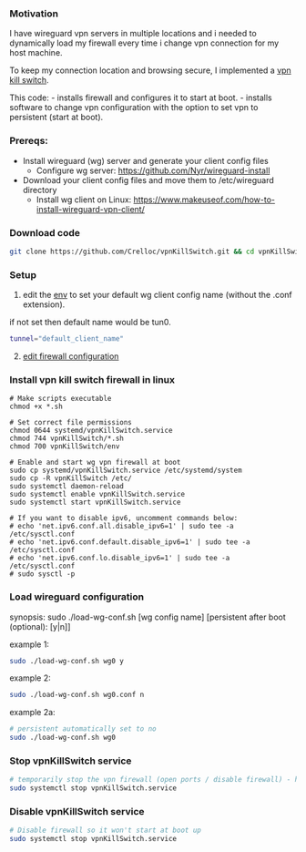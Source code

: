 ### Motivation
I have wireguard vpn servers in multiple locations and i needed
to dynamically load my firewall every time i change vpn connection for
my host machine.

To keep my connection location and browsing secure, I implemented a [vpn kill switch](https://www.pcmag.com/explainers/what-is-a-vpn-kill-switch-and-how-does-it-work).

This code:
    - installs firewall and configures it to start at boot.
    - installs software to change vpn configuration with the option to set vpn to persistent (start at boot).

### Prereqs:
- Install wireguard (wg) server and generate your client config files
    - Configure wg server: https://github.com/Nyr/wireguard-install
- Download your client config files and move them to /etc/wireguard directory
    - Install wg client on Linux: https://www.makeuseof.com/how-to-install-wireguard-vpn-client/

### Download code
```bash
git clone https://github.com/Crelloc/vpnKillSwitch.git && cd vpnKillSwitch
```

### Setup
1. edit the [env](/vpnKillSwitch/env) to set your default wg client config name (without the .conf extension).

if not set then default name would be tun0.

```bash
tunnel="default_client_name"
```

2. [edit firewall configuration](/vpnKillSwitch/vpn-kill-switch.sh)

### Install vpn kill switch firewall in linux
```
# Make scripts executable
chmod +x *.sh

# Set correct file permissions
chmod 0644 systemd/vpnKillSwitch.service
chmod 744 vpnKillSwitch/*.sh
chmod 700 vpnKillSwitch/env

# Enable and start wg vpn firewall at boot
sudo cp systemd/vpnKillSwitch.service /etc/systemd/system
sudo cp -R vpnKillSwitch /etc/
sudo systemctl daemon-reload
sudo systemctl enable vpnKillSwitch.service
sudo systemctl start vpnKillSwitch.service

# If you want to disable ipv6, uncomment commands below:
# echo 'net.ipv6.conf.all.disable_ipv6=1' | sudo tee -a /etc/sysctl.conf
# echo 'net.ipv6.conf.default.disable_ipv6=1' | sudo tee -a /etc/sysctl.conf
# echo 'net.ipv6.conf.lo.disable_ipv6=1' | sudo tee -a /etc/sysctl.conf
# sudo sysctl -p
```

### Load wireguard configuration
synopsis: sudo ./load-wg-conf.sh [wg config name] [persistent after boot (optional): [y|n]]

example 1: 
```bash
sudo ./load-wg-conf.sh wg0 y
```

example 2:
```bash
sudo ./load-wg-conf.sh wg0.conf n
```

example 2a:
```bash
# persistent automatically set to no
sudo ./load-wg-conf.sh wg0
```
### Stop vpnKillSwitch service
```bash
# temporarily stop the vpn firewall (open ports / disable firewall) - however will restart at bootup
sudo systemctl stop vpnKillSwitch.service
```

### Disable vpnKillSwitch service
```bash
# Disable firewall so it won't start at boot up
sudo systemctl stop vpnKillSwitch.service
```
